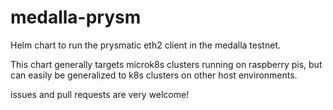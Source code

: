 # medalla-prysm
Helm chart to run the prysmatic eth2 client in the medalla testnet.

This chart generally targets microk8s clusters running on raspberry pis, but can easily be generalized to k8s clusters on other host environments.

issues and pull requests are very welcome!
